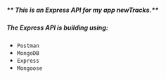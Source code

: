 ##### ** This is an Express API for my app newTracks.** 
##### **The Express API is building using:**
- `Postman`
- `MongoDB`
- `Express`
- `Mongoose `

